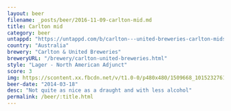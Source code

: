 ```yaml
---
layout: beer
filename: _posts/beer/2016-11-09-carlton-mid.md
title: Carlton mid
category: beer
untappd: "https://untappd.com/b/carlton---united-breweries-carlton-midstrength/6091"
country: "Australia"
brewery: "Carlton & United Breweries"
breweryURL: "/brewery/carlton-united-breweries.html"
style: "Lager - North American Adjunct"
score: 3
img: https://scontent.xx.fbcdn.net/v/t1.0-0/p480x480/1509668_10152327617473745_370150087_n.jpg?_nc_cat=107&_nc_ht=scontent.xx&oh=a7e6f361d40c3f637d9587ead6e0ff8b&oe=5C3FD23D
beer-date: "2014-03-18"
desc: "Not quite as nice as a draught and with less alcohol"
permalink: /beer/:title.html
---
```

